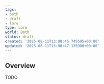 ```yaml
---
tags:
- both
- draft
- lore
type: Lore
world: Both
status: draft
created: '2025-08-11T13:08:45.745595+00:00'
updated: '2025-08-11T13:08:47.135900+00:00'
---
```



## Overview

TODO
